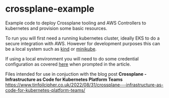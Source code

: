 # crossplane-example

Example code to deploy Crossplane tooling and AWS Controllers to kubernetes and provision some basic resources.

To run you will first need a running kubernetes cluster, ideally EKS to do a secure integration with AWS. However for development purposes this can be a local system such as [kind](https://kind.sigs.k8s.io/docs/user/quick-start/) or [minikube](https://minikube.sigs.k8s.io/docs/start/).

If using a local environment you will need to do some credential configuration as covered [here](https://crossplane.io/docs/v1.9/cloud-providers/aws/aws-provider.html#optional-setup-aws-provider-manually) when prompted in the article.

Files intended for use in conjuction with the blog post **Crossplane - Infrastructure as Code for Kubernetes Platform Teams** https://www.tinfoilcipher.co.uk/2022/08/31/crossplane---infrastructure-as-code-for-kubernetes-platform-teams/